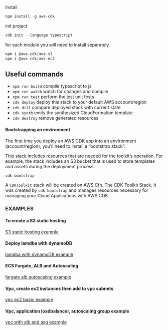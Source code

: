 Install

```js
npm install -g aws-cdk

```

init project

```js
cdk init --language typescript

```

for each module you will need to install separately

```js
npm i @aws-cdk/aws-s3
npm i @aws-cdk/aws-ec2
```

## Useful commands

- `npm run build` compile typescript to js
- `npm run watch` watch for changes and compile
- `npm run test` perform the jest unit tests
- `cdk deploy` deploy this stack to your default AWS account/region
- `cdk diff` compare deployed stack with current state
- `cdk synth` emits the synthesized CloudFormation template
- `cdk destroy` remove generated resources

#### Bootstrapping an environment

The first time you deploy an AWS CDK app into an environment (account/region), you’ll need to install a “bootstrap stack”.

This stack includes resources that are needed for the toolkit’s operation. For example, the stack includes an S3 bucket that is used to store templates and assets during the deployment process.

```js
cdk bootstrap
```

A `CDKToolkit` stack will be created on AWS Cfn. The CDK Toolkit Stack. It was created by `cdk bootstrap` and manages resources necessary for managing your Cloud Applications with AWS CDK.

### EXAMPLES

#### To create a S3 static hosting

[S3 static hosting example](./01.static-hosting-example.md)

#### Deploy lamdba with dynamoDB

[lamdba with dynamoDB example](./02.lambda-with-dynamodb-example.md)

#### ECS Fargate, ALB and Autoscaling

[fargate alb autoscaling example](./03.fargate-alb-autoscaling-example.md)

#### Vpc, create ec2 instances then add to vpc subnets

[vpc ec2 basic example](./04.vpc-ec2-basic.md)

#### Vpc, application loadbalancer, autoscaling group example

[vpc with alb and asg example](./05.vpc-alb-asg.md)
